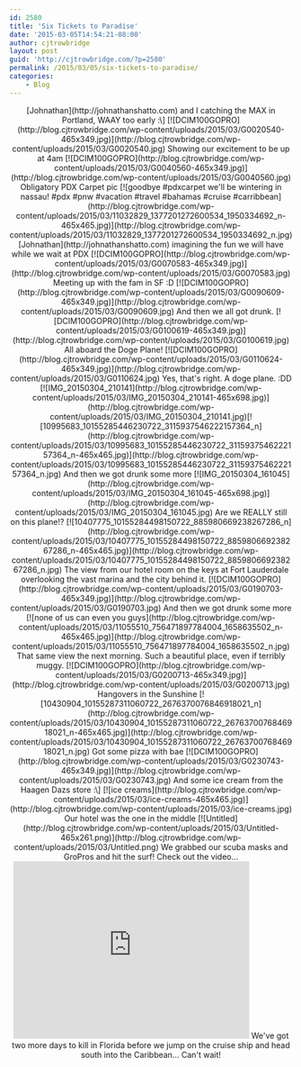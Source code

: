 ```yaml
---
id: 2580
title: 'Six Tickets to Paradise'
date: '2015-03-05T14:54:21-08:00'
author: cjtrowbridge
layout: post
guid: 'http://cjtrowbridge.com/?p=2580'
permalink: /2015/03/05/six-tickets-to-paradise/
categories:
    - Blog
---
```


<center>[Johnathan](http://johnathanshatto.com) and I catching the MAX in Portland, WAAY too early :\] [![DCIM100GOPRO](http://blog.cjtrowbridge.com/wp-content/uploads/2015/03/G0020540-465x349.jpg)](http://blog.cjtrowbridge.com/wp-content/uploads/2015/03/G0020540.jpg) Showing our excitement to be up at 4am [![DCIM100GOPRO](http://blog.cjtrowbridge.com/wp-content/uploads/2015/03/G0040560-465x349.jpg)](http://blog.cjtrowbridge.com/wp-content/uploads/2015/03/G0040560.jpg) Obligatory PDX Carpet pic [![goodbye #pdxcarpet we'll be wintering in nassau! #pdx #pnw #vacation #travel #bahamas #cruise #carribbean](http://blog.cjtrowbridge.com/wp-content/uploads/2015/03/11032829_1377201272600534_1950334692_n-465x465.jpg)](http://blog.cjtrowbridge.com/wp-content/uploads/2015/03/11032829_1377201272600534_1950334692_n.jpg) [Johnathan](http://johnathanshatto.com) imagining the fun we will have while we wait at PDX [![DCIM100GOPRO](http://blog.cjtrowbridge.com/wp-content/uploads/2015/03/G0070583-465x349.jpg)](http://blog.cjtrowbridge.com/wp-content/uploads/2015/03/G0070583.jpg) Meeting up with the fam in SF :D [![DCIM100GOPRO](http://blog.cjtrowbridge.com/wp-content/uploads/2015/03/G0090609-465x349.jpg)](http://blog.cjtrowbridge.com/wp-content/uploads/2015/03/G0090609.jpg) And then we all got drunk. [![DCIM100GOPRO](http://blog.cjtrowbridge.com/wp-content/uploads/2015/03/G0100619-465x349.jpg)](http://blog.cjtrowbridge.com/wp-content/uploads/2015/03/G0100619.jpg) All aboard the Doge Plane! [![DCIM100GOPRO](http://blog.cjtrowbridge.com/wp-content/uploads/2015/03/G0110624-465x349.jpg)](http://blog.cjtrowbridge.com/wp-content/uploads/2015/03/G0110624.jpg) Yes, that's right. A doge plane. :DD [![IMG_20150304_210141](http://blog.cjtrowbridge.com/wp-content/uploads/2015/03/IMG_20150304_210141-465x698.jpg)](http://blog.cjtrowbridge.com/wp-content/uploads/2015/03/IMG_20150304_210141.jpg)[![10995683_10155285446230722_3115937546222157364_n](http://blog.cjtrowbridge.com/wp-content/uploads/2015/03/10995683_10155285446230722_3115937546222157364_n-465x465.jpg)](http://blog.cjtrowbridge.com/wp-content/uploads/2015/03/10995683_10155285446230722_3115937546222157364_n.jpg) And then we got drunk some more [![IMG_20150304_161045](http://blog.cjtrowbridge.com/wp-content/uploads/2015/03/IMG_20150304_161045-465x698.jpg)](http://blog.cjtrowbridge.com/wp-content/uploads/2015/03/IMG_20150304_161045.jpg) Are we REALLY still on this plane!? [![10407775_10155284498150722_885980669238267286_n](http://blog.cjtrowbridge.com/wp-content/uploads/2015/03/10407775_10155284498150722_885980669238267286_n-465x465.jpg)](http://blog.cjtrowbridge.com/wp-content/uploads/2015/03/10407775_10155284498150722_885980669238267286_n.jpg) The view from our hotel room on the keys at Fort Lauderdale overlooking the vast marina and the city behind it. [![DCIM100GOPRO](http://blog.cjtrowbridge.com/wp-content/uploads/2015/03/G0190703-465x349.jpg)](http://blog.cjtrowbridge.com/wp-content/uploads/2015/03/G0190703.jpg) And then we got drunk some more [![none of us can even you guys](http://blog.cjtrowbridge.com/wp-content/uploads/2015/03/11055510_756471897784004_1658635502_n-465x465.jpg)](http://blog.cjtrowbridge.com/wp-content/uploads/2015/03/11055510_756471897784004_1658635502_n.jpg) That same view the next morning. Such a beautiful place, even if terribly muggy. [![DCIM100GOPRO](http://blog.cjtrowbridge.com/wp-content/uploads/2015/03/G0200713-465x349.jpg)](http://blog.cjtrowbridge.com/wp-content/uploads/2015/03/G0200713.jpg) Hangovers in the Sunshine [![10430904_10155287311060722_2676370076846918021_n](http://blog.cjtrowbridge.com/wp-content/uploads/2015/03/10430904_10155287311060722_2676370076846918021_n-465x465.jpg)](http://blog.cjtrowbridge.com/wp-content/uploads/2015/03/10430904_10155287311060722_2676370076846918021_n.jpg) Got some pizza with bae [![DCIM100GOPRO](http://blog.cjtrowbridge.com/wp-content/uploads/2015/03/G0230743-465x349.jpg)](http://blog.cjtrowbridge.com/wp-content/uploads/2015/03/G0230743.jpg) And some ice cream from the Haagen Dazs store :\] [![ice creams](http://blog.cjtrowbridge.com/wp-content/uploads/2015/03/ice-creams-465x465.jpg)](http://blog.cjtrowbridge.com/wp-content/uploads/2015/03/ice-creams.jpg) Our hotel was the one in the middle [![Untitled](http://blog.cjtrowbridge.com/wp-content/uploads/2015/03/Untitled-465x261.png)](http://blog.cjtrowbridge.com/wp-content/uploads/2015/03/Untitled.png) We grabbed our scuba masks and GroPros and hit the surf! Check out the video... <iframe allowfullscreen="" frameborder="0" height="315" src="https://www.youtube.com/embed/-YFeQi2BGHs" width="420"></iframe> We've got two more days to kill in Florida before we jump on the cruise ship and head south into the Caribbean... Can't wait! </center>